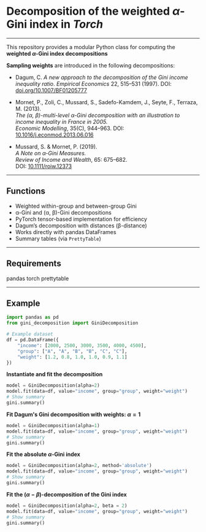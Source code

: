 # Decomposition of the weighted $\alpha$-Gini index in *Torch*

---

This repository provides a modular Python class for computing the **weighted $\alpha$-Gini index decompositions** 

**Sampling weights** are introduced in the following decompositions: 

- Dagum, C. *A new approach to the decomposition of the Gini income inequality ratio*.
  *Empirical Economics* 22, 515–531 (1997).
  DOI: [doi.org/10.1007/BF01205777](https://link.springer.com/article/10.1007/BF01205777)

- Mornet, P., Zoli, C., Mussard, S., Sadefo-Kamdem, J., Seyte, F., Terraza, M. (2013).  
  *The (α, β)-multi-level α-Gini decomposition with an illustration to income inequality in France in 2005.*  
  *Economic Modelling*, 35(C), 944–963.
  DOI: [10.1016/j.econmod.2013.06.016](https://www.sciencedirect.com/science/article/abs/pii/S0264999313002332) 

- Mussard, S. & Mornet, P. (2019).  
  *A Note on α-Gini Measures.*  
  *Review of Income and Wealth*, 65: 675–682.  
  DOI: [10.1111/roiw.12373](https://doi.org/10.1111/roiw.12373)

---

## Functions

- Weighted within-group and between-group Gini 
- α-Gini and (α, β)-Gini decompositions  
- PyTorch tensor-based implementation for efficiency  
- Dagum’s decomposition with distances (β-distance)
- Works directly with pandas DataFrames  
- Summary tables (via `PrettyTable`)

---

## Requirements

pandas
torch
prettytable

---

## Example

```python
import pandas as pd
from gini_decomposition import GiniDecomposition

# Example dataset
df = pd.DataFrame({
    "income": [2000, 2500, 3000, 3500, 4000, 4500],
    "group": ["A", "A", "B", "B", "C", "C"],
    "weight": [1.2, 0.8, 1.0, 1.0, 0.9, 1.1]
})
```

**Instantiate and fit the decomposition**
```python
model = GiniDecomposition(alpha=2)
model.fit(data=df, value="income", group="group", weight="weight")
# Show summary
gini.summary()
```

**Fit Dagum's Gini decomposition with weights: $\alpha=1$**
```python
model = GiniDecomposition(alpha=1)
model.fit(data=df, value="income", group="group", weight="weight")
# Show summary
gini.summary()
```

**Fit the absolute $\alpha$-Gini index**
```python
model = GiniDecomposition(alpha=2, method='absolute')
model.fit(data=df, value="income", group="group", weight="weight")
# Show summary
gini.summary()
```

**Fit the $(\alpha-\beta)$-decomposition of the Gini index**
```python
model = GiniDecomposition(alpha=2, beta = 2)
model.fit(data=df, value="income", group="group", weight="weight")
# Show summary
gini.summary()
```
